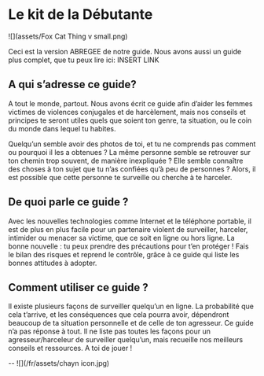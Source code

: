 # Le kit de la Débutante

![](assets/Fox Cat Thing v small.png)

Ceci est la version ABREGEE de notre guide. Nous avons aussi un guide plus complet, que tu peux lire ici: INSERT LINK


## A qui s’adresse ce guide?

A tout le monde, partout. Nous avons écrit ce guide afin d’aider les femmes victimes de violences conjugales et de harcèlement, mais nos conseils et principes te seront utiles quels que soient ton genre, ta situation, ou le coin du monde dans lequel tu habites.


Quelqu’un semble avoir des photos de toi, et tu ne comprends pas comment ou pourquoi il les a obtenues ? La même personne semble se retrouver sur ton chemin trop souvent, de manière inexpliquée ? Elle semble connaître des choses à ton sujet que tu n’as confiées qu’à peu de personnes ? Alors, il est possible que cette personne te surveille ou cherche à te harceler.

## De quoi parle ce guide ?

Avec les nouvelles technologies comme Internet et le téléphone portable, il est de plus en plus facile pour un partenaire violent de surveiller, harceler, intimider ou menacer sa victime, que ce soit en ligne ou hors ligne.
La bonne nouvelle : tu peux prendre des précautions pour t’en protéger ! Fais le bilan des risques et reprend le contrôle, grâce à ce guide qui liste les bonnes attitudes à adopter.

## Comment utiliser ce guide ?

Il existe plusieurs façons de surveiller quelqu’un en ligne. La probabilité que cela t’arrive, et les conséquences que cela pourra avoir, dépendront beaucoup de ta situation personnelle et de celle de ton agresseur. Ce guide n’a pas réponse à tout. Il ne liste pas toutes les façons pour un agresseur/harceleur de surveiller quelqu’un, mais recueille nos meilleurs conseils et ressources. A toi de jouer !

--
![](/fr/assets/chayn icon.jpg)